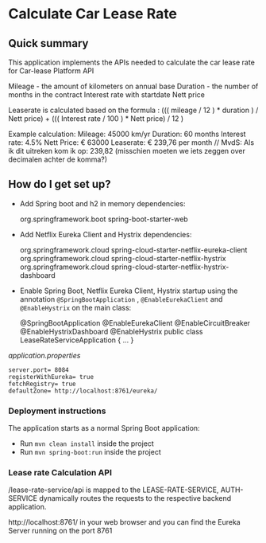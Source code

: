 # Calculate Car Lease Rate #

## Quick summary ##

This application implements the APIs needed to calculate the car lease rate for Car-lease Platform API

Mileage - the amount of kilometers on annual base
Duration - the number of months in the contract
Interest rate with startdate
Nett price

Leaserate is calculated based on the formula : ((( mileage / 12 ) * duration ) / Nett price) + ((( Interest rate / 100 ) * Nett price) / 12 )

Example calculation:
Mileage: 45000 km/yr
Duration: 60 months
Interest rate: 4.5%
Nett Price: € 63000
Leaserate: € 239,76 per month // MvdS: Als ik dit uitreken kom ik op: 239,82 (misschien moeten we iets zeggen
over decimalen achter de komma?)



## How do I get set up? ##


* Add Spring boot and h2 in memory dependencies:

    <dependency>
        <groupId>org.springframework.boot</groupId>
        <artifactId>spring-boot-starter-web</artifactId>
    </dependency>
	
* Add Netflix Eureka Client and Hystrix dependencies:

    <dependency>
        <groupId>org.springframework.cloud</groupId>
        <artifactId>spring-cloud-starter-netflix-eureka-client</artifactId>
    </dependency>	
    <dependency>
        <groupId>org.springframework.cloud</groupId>
        <artifactId>spring-cloud-starter-netflix-hystrix</artifactId>
    </dependency>
    <dependency>
        <groupId>org.springframework.cloud</groupId>
        <artifactId>spring-cloud-starter-netflix-hystrix-dashboard</artifactId>
    </dependency>

* Enable Spring Boot, Netflix Eureka Client, Hystrix startup using the annotation `@SpringBootApplication` , `@EnableEurekaClient` and `@EnableHystrix`  on the main class:

    @SpringBootApplication 
    @EnableEurekaClient 
    @EnableCircuitBreaker 
    @EnableHystrixDashboard 
    @EnableHystrix
    public class LeaseRateServiceApplication {
    ...
    }

*application.properties*

    server.port= 8084
    registerWithEureka= true
    fetchRegistry= true
    defaultZone= http://localhost:8761/eureka/
    
### Deployment instructions ###

The application starts as a normal Spring Boot application:

* Run `mvn clean install` inside the project
* Run `mvn spring-boot:run` inside the project

### Lease rate Calculation API ###

/lease-rate-service/api is mapped to the LEASE-RATE-SERVICE, AUTH-SERVICE dynamically routes the requests to the respective backend application.

http://localhost:8761/ in your web browser and you can find the Eureka Server running on the port 8761